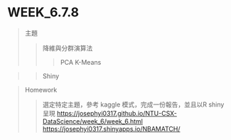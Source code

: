 WEEK_6.7.8
====================================
>主題
>>降維與分群演算法
>>>PCA
>>>K-Means

>>Shiny

>Homework
>>選定特定主題，參考 kaggle 模式，完成一份報告，並且以R shiny 呈現
>>https://josephyi0317.github.io/NTU-CSX-DataScience/week_6/week_6.html
>>https://josephyi0317.shinyapps.io/NBAMATCH/
